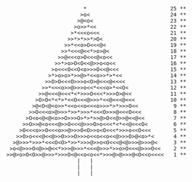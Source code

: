 <pre class="calendar"><a aria-label="Day 25" class="calendar-day25">                        *                          <span class="calendar-day">25</span> <span class="calendar-mark-complete">*</span><span class="calendar-mark-verycomplete">*</span></a>
<a aria-label="Day 24" class="calendar-day24">                       &gt;<span class="calendar-ornament1">o</span>&lt;                         <span class="calendar-day">24</span> <span class="calendar-mark-complete">*</span><span class="calendar-mark-verycomplete">*</span></a>
<a aria-label="Day 23" class="calendar-day23">                      &gt;<span class="calendar-ornament2">@</span>&lt;<span class="calendar-ornament1">o</span>&lt;                        <span class="calendar-day">23</span> <span class="calendar-mark-complete">*</span><span class="calendar-mark-verycomplete">*</span></a>
<a aria-label="Day 22" class="calendar-day22">                     &gt;<span class="calendar-ornament1">o</span>&gt;&gt;<span class="calendar-ornament3">*</span>&lt;&lt;                       <span class="calendar-day">22</span> <span class="calendar-mark-complete">*</span><span class="calendar-mark-verycomplete">*</span></a>
<a aria-label="Day 21" class="calendar-day21">                    &gt;<span class="calendar-ornament3">*</span>&lt;&lt;&lt;<span class="calendar-ornament1">o</span>&lt;&lt;&lt;                      <span class="calendar-day">21</span> <span class="calendar-mark-complete">*</span><span class="calendar-mark-verycomplete">*</span></a>
<a aria-label="Day 20" class="calendar-day20">                   &gt;&gt;<span class="calendar-ornament3">*</span>&gt;<span class="calendar-ornament3">*</span>&gt;&gt;<span class="calendar-ornament3">*</span>&gt;<span class="calendar-ornament0">O</span>&lt;                     <span class="calendar-day">20</span> <span class="calendar-mark-complete">*</span><span class="calendar-mark-verycomplete">*</span></a>
<a aria-label="Day 19" class="calendar-day19">                  &gt;&gt;<span class="calendar-ornament3">*</span>&lt;&lt;<span class="calendar-ornament1">o</span>&gt;<span class="calendar-ornament0">O</span>&lt;&lt;&lt;<span class="calendar-ornament2">@</span>&lt;                    <span class="calendar-day">19</span> <span class="calendar-mark-complete">*</span><span class="calendar-mark-verycomplete">*</span></a>
<a aria-label="Day 18" class="calendar-day18">                 &gt;&gt;<span class="calendar-ornament3">*</span>&lt;&lt;&lt;<span class="calendar-ornament2">@</span>&lt;&lt;<span class="calendar-ornament3">*</span>&gt;<span class="calendar-ornament1">o</span>&gt;<span class="calendar-ornament2">@</span>&lt;                   <span class="calendar-day">18</span> <span class="calendar-mark-complete">*</span><span class="calendar-mark-verycomplete">*</span></a>
<a aria-label="Day 17" class="calendar-day17">                &gt;&gt;<span class="calendar-ornament2">@</span>&lt;&lt;&lt;<span class="calendar-ornament1">o</span>&gt;<span class="calendar-ornament0">O</span>&lt;&lt;&lt;<span class="calendar-ornament2">@</span>&lt;<span class="calendar-ornament1">o</span>&lt;&lt;                  <span class="calendar-day">17</span> <span class="calendar-mark-complete">*</span><span class="calendar-mark-verycomplete">*</span></a>
<a aria-label="Day 16" class="calendar-day16">               &gt;&gt;<span class="calendar-ornament3">*</span>&gt;<span class="calendar-ornament1">o</span>&gt;<span class="calendar-ornament0">O</span>&lt;<span class="calendar-ornament0">O</span>&lt;&lt;<span class="calendar-ornament2">@</span>&gt;&gt;<span class="calendar-ornament1">o</span>&lt;<span class="calendar-ornament1">o</span>&lt;&lt;                 <span class="calendar-day">16</span> <span class="calendar-mark-complete">*</span><span class="calendar-mark-verycomplete">*</span></a>
<a aria-label="Day 15" class="calendar-day15">              &gt;<span class="calendar-ornament1">o</span>&lt;&lt;&lt;<span class="calendar-ornament0">O</span>&lt;&lt;<span class="calendar-ornament0">O</span>&lt;<span class="calendar-ornament1">o</span>&gt;&gt;&gt;<span class="calendar-ornament0">O</span>&lt;&lt;<span class="calendar-ornament2">@</span>&lt;&lt;&lt;                <span class="calendar-day">15</span> <span class="calendar-mark-complete">*</span><span class="calendar-mark-verycomplete">*</span></a>
<a aria-label="Day 14" class="calendar-day14">             &gt;<span class="calendar-ornament3">*</span>&gt;<span class="calendar-ornament1">o</span>&gt;<span class="calendar-ornament1">o</span>&gt;<span class="calendar-ornament3">*</span>&gt;&gt;<span class="calendar-ornament2">@</span>&gt;<span class="calendar-ornament3">*</span>&lt;&lt;<span class="calendar-ornament1">o</span>&gt;&gt;<span class="calendar-ornament3">*</span>&gt;<span class="calendar-ornament3">*</span>&lt;&lt;               <span class="calendar-day">14</span> <span class="calendar-mark-complete">*</span><span class="calendar-mark-verycomplete">*</span></a>
<a aria-label="Day 13" class="calendar-day13">            &gt;&gt;<span class="calendar-ornament0">O</span>&gt;<span class="calendar-ornament0">O</span>&lt;&lt;&lt;<span class="calendar-ornament0">O</span>&gt;&gt;&gt;<span class="calendar-ornament1">o</span>&lt;<span class="calendar-ornament0">O</span>&gt;<span class="calendar-ornament2">@</span>&lt;&lt;&lt;<span class="calendar-ornament2">@</span>&lt;&lt;&lt;&lt;              <span class="calendar-day">13</span> <span class="calendar-mark-complete">*</span><span class="calendar-mark-verycomplete">*</span></a>
<a aria-label="Day 12, two stars" class="calendar-day12 calendar-verycomplete">           &gt;&gt;<span class="calendar-ornament3">*</span>&lt;&lt;&lt;<span class="calendar-ornament1">o</span>&gt;&gt;<span class="calendar-ornament2">@</span>&gt;&gt;&gt;<span class="calendar-ornament1">o</span>&lt;&lt;<span class="calendar-ornament3">*</span>&lt;&lt;&lt;<span class="calendar-ornament1">o</span>&gt;<span class="calendar-ornament3">*</span>&lt;&lt;<span class="calendar-ornament0">O</span>&lt;             <span class="calendar-day">12</span> <span class="calendar-mark-complete">*</span><span class="calendar-mark-verycomplete">*</span></a>
<a aria-label="Day 11, two stars" class="calendar-day11 calendar-verycomplete">          &gt;&gt;<span class="calendar-ornament2">@</span>&lt;&lt;&lt;<span class="calendar-ornament2">@</span>&lt;&lt;&lt;<span class="calendar-ornament3">*</span>&lt;<span class="calendar-ornament3">*</span>&gt;&gt;&gt;<span class="calendar-ornament0">O</span>&lt;&lt;&lt;<span class="calendar-ornament3">*</span>&gt;&gt;&gt;<span class="calendar-ornament0">O</span>&gt;<span class="calendar-ornament2">@</span>&lt;&lt;            <span class="calendar-day">11</span> <span class="calendar-mark-complete">*</span><span class="calendar-mark-verycomplete">*</span></a>
<a aria-label="Day 10, two stars" class="calendar-day10 calendar-verycomplete">         &gt;<span class="calendar-ornament0">O</span>&gt;<span class="calendar-ornament0">O</span>&lt;<span class="calendar-ornament3">*</span>&lt;<span class="calendar-ornament3">*</span>&gt;<span class="calendar-ornament3">*</span>&lt;&lt;<span class="calendar-ornament0">O</span>&lt;&lt;&lt;<span class="calendar-ornament2">@</span>&gt;&gt;&gt;<span class="calendar-ornament3">*</span>&lt;&lt;<span class="calendar-ornament2">@</span>&lt;&lt;&lt;<span class="calendar-ornament2">@</span>&lt;&lt;&lt;           <span class="calendar-day">10</span> <span class="calendar-mark-complete">*</span><span class="calendar-mark-verycomplete">*</span></a>
<a aria-label="Day 9, two stars" class="calendar-day9 calendar-verycomplete">        &gt;<span class="calendar-ornament2">@</span>&lt;<span class="calendar-ornament0">O</span>&lt;<span class="calendar-ornament2">@</span>&lt;<span class="calendar-ornament1">o</span>&gt;&gt;<span class="calendar-ornament3">*</span>&lt;&lt;<span class="calendar-ornament1">o</span>&lt;&lt;<span class="calendar-ornament1">o</span>&lt;&lt;&lt;<span class="calendar-ornament1">o</span>&gt;&gt;&gt;<span class="calendar-ornament3">*</span>&gt;<span class="calendar-ornament3">*</span>&gt;&gt;&gt;<span class="calendar-ornament0">O</span>&lt;&lt;          <span class="calendar-day"> 9</span> <span class="calendar-mark-complete">*</span><span class="calendar-mark-verycomplete">*</span></a>
<a aria-label="Day 8, two stars" class="calendar-day8 calendar-verycomplete">       &gt;&gt;<span class="calendar-ornament0">O</span>&lt;&lt;&lt;<span class="calendar-ornament1">o</span>&gt;<span class="calendar-ornament2">@</span>&gt;&gt;&gt;<span class="calendar-ornament3">*</span>&gt;&gt;<span class="calendar-ornament3">*</span>&gt;&gt;&gt;<span class="calendar-ornament3">*</span>&lt;&lt;&lt;<span class="calendar-ornament0">O</span>&gt;&gt;&gt;<span class="calendar-ornament2">@</span>&lt;&lt;&lt;<span class="calendar-ornament0">O</span>&lt;&lt;&lt;         <span class="calendar-day"> 8</span> <span class="calendar-mark-complete">*</span><span class="calendar-mark-verycomplete">*</span></a>
<a aria-label="Day 7, two stars" class="calendar-day7 calendar-verycomplete">      &gt;<span class="calendar-ornament0">O</span>&lt;<span class="calendar-ornament1">o</span>&lt;<span class="calendar-ornament2">@</span>&lt;<span class="calendar-ornament2">@</span>&lt;<span class="calendar-ornament1">o</span>&gt;&gt;<span class="calendar-ornament0">O</span>&gt;&gt;&gt;<span class="calendar-ornament0">O</span>&gt;<span class="calendar-ornament3">*</span>&gt;<span class="calendar-ornament3">*</span>&gt;&gt;<span class="calendar-ornament2">@</span>&gt;<span class="calendar-ornament0">O</span>&lt;&lt;<span class="calendar-ornament2">@</span>&gt;&gt;<span class="calendar-ornament2">@</span>&lt;&lt;<span class="calendar-ornament2">@</span>&lt;&lt;        <span class="calendar-day"> 7</span> <span class="calendar-mark-complete">*</span><span class="calendar-mark-verycomplete">*</span></a>
<a aria-label="Day 6, two stars" class="calendar-day6 calendar-verycomplete">     &gt;&gt;<span class="calendar-ornament0">O</span>&gt;&gt;<span class="calendar-ornament2">@</span>&lt;<span class="calendar-ornament1">o</span>&lt;&lt;&lt;<span class="calendar-ornament2">@</span>&gt;&gt;<span class="calendar-ornament0">O</span>&lt;&lt;&lt;<span class="calendar-ornament2">@</span>&gt;&gt;&gt;<span class="calendar-ornament0">O</span>&gt;<span class="calendar-ornament1">o</span>&lt;&lt;&lt;<span class="calendar-ornament3">*</span>&lt;<span class="calendar-ornament3">*</span>&lt;&lt;<span class="calendar-ornament2">@</span>&lt;&lt;&lt;<span class="calendar-ornament0">O</span>&lt;       <span class="calendar-day"> 6</span> <span class="calendar-mark-complete">*</span><span class="calendar-mark-verycomplete">*</span></a>
<a aria-label="Day 5, two stars" class="calendar-day5 calendar-verycomplete">    &gt;<span class="calendar-ornament0">O</span>&lt;&lt;&lt;<span class="calendar-ornament1">o</span>&gt;&gt;<span class="calendar-ornament0">O</span>&lt;&lt;&lt;<span class="calendar-ornament1">o</span>&gt;&gt;<span class="calendar-ornament2">@</span>&gt;&gt;&gt;<span class="calendar-ornament0">O</span>&lt;<span class="calendar-ornament0">O</span>&gt;&gt;<span class="calendar-ornament1">o</span>&lt;<span class="calendar-ornament0">O</span>&lt;&lt;&lt;<span class="calendar-ornament3">*</span>&gt;&gt;&gt;<span class="calendar-ornament1">o</span>&lt;&lt;<span class="calendar-ornament0">O</span>&lt;&lt;&lt;      <span class="calendar-day"> 5</span> <span class="calendar-mark-complete">*</span><span class="calendar-mark-verycomplete">*</span></a>
<a aria-label="Day 4, two stars" class="calendar-day4 calendar-verycomplete">   &gt;&gt;<span class="calendar-ornament0">O</span>&gt;<span class="calendar-ornament1">o</span>&lt;&lt;&lt;<span class="calendar-ornament2">@</span>&lt;&lt;<span class="calendar-ornament2">@</span>&gt;&gt;<span class="calendar-ornament0">O</span>&gt;&gt;&gt;<span class="calendar-ornament0">O</span>&gt;&gt;&gt;<span class="calendar-ornament1">o</span>&lt;&lt;<span class="calendar-ornament1">o</span>&lt;&lt;<span class="calendar-ornament1">o</span>&lt;&lt;<span class="calendar-ornament2">@</span>&gt;&gt;&gt;<span class="calendar-ornament0">O</span>&gt;<span class="calendar-ornament2">@</span>&lt;<span class="calendar-ornament1">o</span>&gt;<span class="calendar-ornament3">*</span>&lt;     <span class="calendar-day"> 4</span> <span class="calendar-mark-complete">*</span><span class="calendar-mark-verycomplete">*</span></a>
<a aria-label="Day 3, two stars" class="calendar-day3 calendar-verycomplete">  &gt;<span class="calendar-ornament2">@</span>&gt;&gt;&gt;<span class="calendar-ornament3">*</span>&gt;&gt;&gt;<span class="calendar-ornament3">*</span>&lt;&lt;&lt;<span class="calendar-ornament0">O</span>&lt;<span class="calendar-ornament0">O</span>&gt;<span class="calendar-ornament3">*</span>&gt;&gt;<span class="calendar-ornament3">*</span>&gt;&gt;&gt;<span class="calendar-ornament2">@</span>&gt;&gt;<span class="calendar-ornament1">o</span>&lt;<span class="calendar-ornament0">O</span>&lt;&lt;&lt;<span class="calendar-ornament2">@</span>&lt;<span class="calendar-ornament2">@</span>&gt;&gt;&gt;<span class="calendar-ornament2">@</span>&gt;&gt;&gt;<span class="calendar-ornament2">@</span>&lt;    <span class="calendar-day"> 3</span> <span class="calendar-mark-complete">*</span><span class="calendar-mark-verycomplete">*</span></a>
<a aria-label="Day 2, two stars" class="calendar-day2 calendar-verycomplete"> &gt;<span class="calendar-ornament1">o</span>&lt;<span class="calendar-ornament2">@</span>&gt;&gt;&gt;<span class="calendar-ornament0">O</span>&lt;<span class="calendar-ornament2">@</span>&gt;&gt;<span class="calendar-ornament2">@</span>&lt;&lt;<span class="calendar-ornament3">*</span>&gt;&gt;&gt;<span class="calendar-ornament2">@</span>&gt;&gt;&gt;<span class="calendar-ornament3">*</span>&lt;&lt;&lt;<span class="calendar-ornament2">@</span>&gt;&gt;&gt;<span class="calendar-ornament3">*</span>&gt;&gt;<span class="calendar-ornament1">o</span>&gt;<span class="calendar-ornament0">O</span>&lt;&lt;&lt;<span class="calendar-ornament2">@</span>&gt;&gt;&gt;<span class="calendar-ornament0">O</span>&lt;&lt;   <span class="calendar-day"> 2</span> <span class="calendar-mark-complete">*</span><span class="calendar-mark-verycomplete">*</span></a>
<a aria-label="Day 1, two stars" class="calendar-day1 calendar-verycomplete">&gt;&gt;<span class="calendar-ornament2">@</span>&gt;<span class="calendar-ornament1">o</span>&gt;<span class="calendar-ornament0">O</span>&lt;<span class="calendar-ornament0">O</span>&gt;&gt;<span class="calendar-ornament2">@</span>&gt;&gt;&gt;<span class="calendar-ornament3">*</span>&gt;&gt;&gt;<span class="calendar-ornament0">O</span>&lt;<span class="calendar-ornament2">@</span>&lt;&lt;<span class="calendar-ornament1">o</span>&lt;<span class="calendar-ornament1">o</span>&lt;&lt;<span class="calendar-ornament3">*</span>&gt;&gt;&gt;<span class="calendar-ornament2">@</span>&gt;<span class="calendar-ornament2">@</span>&gt;&gt;&gt;<span class="calendar-ornament2">@</span>&lt;<span class="calendar-ornament0">O</span>&lt;&lt;<span class="calendar-ornament1">o</span>&lt;&lt;&lt;&lt;  <span class="calendar-day"> 1</span> <span class="calendar-mark-complete">*</span><span class="calendar-mark-verycomplete">*</span></a>
<span class="calendar-trunk">                      |   |                             
                      |   |                             
           _  _ __ ___|___|___ __ _  _           </span>       
</pre>